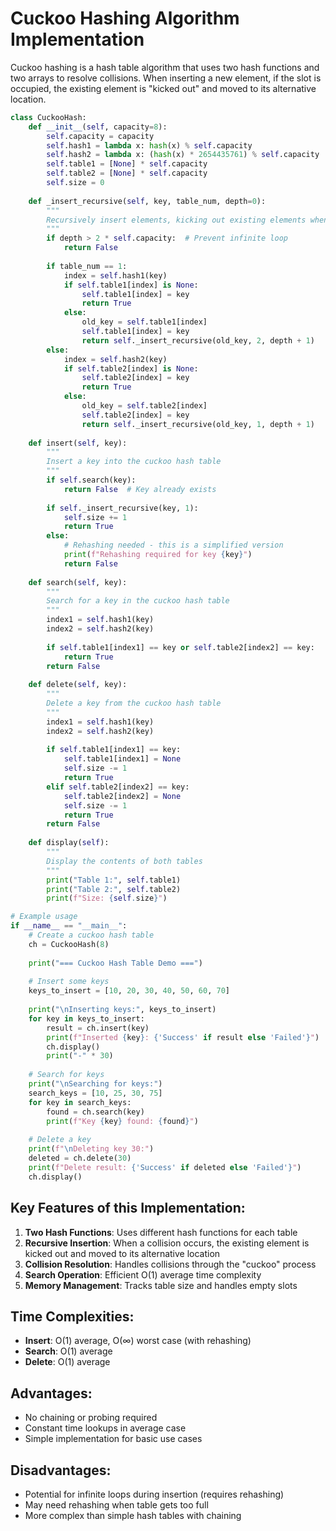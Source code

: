 # Cuckoo Hashing Algorithm Implementation

Cuckoo hashing is a hash table algorithm that uses two hash functions and two arrays to resolve collisions. When inserting a new element, if the slot is occupied, the existing element is "kicked out" and moved to its alternative location.

```python
class CuckooHash:
    def __init__(self, capacity=8):
        self.capacity = capacity
        self.hash1 = lambda x: hash(x) % self.capacity
        self.hash2 = lambda x: (hash(x) * 2654435761) % self.capacity  # Knuth's multiplicative hash
        self.table1 = [None] * self.capacity
        self.table2 = [None] * self.capacity
        self.size = 0
    
    def _insert_recursive(self, key, table_num, depth=0):
        """
        Recursively insert elements, kicking out existing elements when necessary
        """
        if depth > 2 * self.capacity:  # Prevent infinite loop
            return False
        
        if table_num == 1:
            index = self.hash1(key)
            if self.table1[index] is None:
                self.table1[index] = key
                return True
            else:
                old_key = self.table1[index]
                self.table1[index] = key
                return self._insert_recursive(old_key, 2, depth + 1)
        else:
            index = self.hash2(key)
            if self.table2[index] is None:
                self.table2[index] = key
                return True
            else:
                old_key = self.table2[index]
                self.table2[index] = key
                return self._insert_recursive(old_key, 1, depth + 1)
    
    def insert(self, key):
        """
        Insert a key into the cuckoo hash table
        """
        if self.search(key):
            return False  # Key already exists
        
        if self._insert_recursive(key, 1):
            self.size += 1
            return True
        else:
            # Rehashing needed - this is a simplified version
            print(f"Rehashing required for key {key}")
            return False
    
    def search(self, key):
        """
        Search for a key in the cuckoo hash table
        """
        index1 = self.hash1(key)
        index2 = self.hash2(key)
        
        if self.table1[index1] == key or self.table2[index2] == key:
            return True
        return False
    
    def delete(self, key):
        """
        Delete a key from the cuckoo hash table
        """
        index1 = self.hash1(key)
        index2 = self.hash2(key)
        
        if self.table1[index1] == key:
            self.table1[index1] = None
            self.size -= 1
            return True
        elif self.table2[index2] == key:
            self.table2[index2] = None
            self.size -= 1
            return True
        return False
    
    def display(self):
        """
        Display the contents of both tables
        """
        print("Table 1:", self.table1)
        print("Table 2:", self.table2)
        print(f"Size: {self.size}")

# Example usage
if __name__ == "__main__":
    # Create a cuckoo hash table
    ch = CuckooHash(8)
    
    print("=== Cuckoo Hash Table Demo ===")
    
    # Insert some keys
    keys_to_insert = [10, 20, 30, 40, 50, 60, 70]
    
    print("\nInserting keys:", keys_to_insert)
    for key in keys_to_insert:
        result = ch.insert(key)
        print(f"Inserted {key}: {'Success' if result else 'Failed'}")
        ch.display()
        print("-" * 30)
    
    # Search for keys
    print("\nSearching for keys:")
    search_keys = [10, 25, 30, 75]
    for key in search_keys:
        found = ch.search(key)
        print(f"Key {key} found: {found}")
    
    # Delete a key
    print(f"\nDeleting key 30:")
    deleted = ch.delete(30)
    print(f"Delete result: {'Success' if deleted else 'Failed'}")
    ch.display()
```

## Key Features of this Implementation:

1. **Two Hash Functions**: Uses different hash functions for each table
2. **Recursive Insertion**: When a collision occurs, the existing element is kicked out and moved to its alternative location
3. **Collision Resolution**: Handles collisions through the "cuckoo" process
4. **Search Operation**: Efficient O(1) average time complexity
5. **Memory Management**: Tracks table size and handles empty slots

## Time Complexities:

- **Insert**: O(1) average, O(∞) worst case (with rehashing)
- **Search**: O(1) average
- **Delete**: O(1) average

## Advantages:

- No chaining or probing required
- Constant time lookups in average case
- Simple implementation for basic use cases

## Disadvantages:

- Potential for infinite loops during insertion (requires rehashing)
- May need rehashing when table gets too full
- More complex than simple hash tables with chaining


